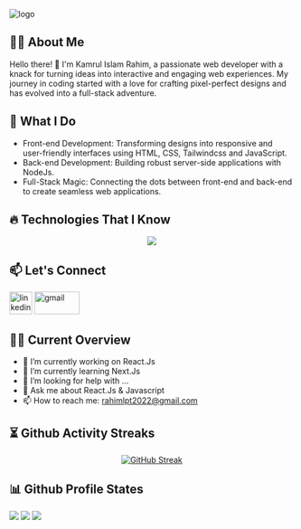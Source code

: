 ![logo](https://github.com/Rahim00001/Rahim00001/blob/main/git%20banner.png)

## 👨‍💻 About Me
Hello there! 👋 I'm Kamrul Islam Rahim, a passionate web developer with a knack for turning ideas into interactive and engaging web experiences. My journey in coding started with a love for crafting pixel-perfect designs and has evolved into a full-stack adventure.

## 🚀 What I Do
- Front-end Development: Transforming designs into responsive and user-friendly interfaces using HTML, CSS, Tailwindcss and JavaScript.
- Back-end Development: Building robust server-side applications with NodeJs.
- Full-Stack Magic: Connecting the dots between front-end and back-end to create seamless web applications.

## 🔥 Technologies That I Know 
<p align="center">
    <a href="https://skillicons.dev">
    <img src="https://skillicons.dev/icons?i=html,css,tailwind,js,react,firebase,nodejs,mongo,nextjs" />
    </a>
</p>

## 📫 Let's Connect
[<img src='https://cdn.jsdelivr.net/npm/simple-icons@3.0.1/icons/linkedin.svg' alt='linkedin' height='40' width ='40'>](https://www.linkedin.com/in/kamrul-islam-rahim-7084382a4/)
[<img src='https://cdn.jsdelivr.net/npm/simple-icons@3.0.1/icons/gmail.svg' alt='gmail' height='40' width ='80'>](rahimlpt2022@gmail.com ) 

## 🙋‍♂️ Current Overview 
- 🔭 I’m currently working on React.Js
- 🌱 I’m currently learning Next.Js
- 🤔 I’m looking for help with ...
- 💬 Ask me about React.Js & Javascript
- 📫 How to reach me: rahimlpt2022@gmail.com

## ⏳ Github Activity Streaks 
<div align="center"> 
<a align="center" href="https://git.io/streak-stats"><img src="https://github-readme-streak-stats.herokuapp.com?user=Rahim00001&theme=tokyonight&hide_border=true" alt="GitHub Streak" /></a>
</div>

## 📊 Github Profile States 
![](http://github-profile-summary-cards.vercel.app/api/cards/repos-per-language?username=Rahim00001&theme=blueberry)
![](http://github-profile-summary-cards.vercel.app/api/cards/productive-time?username=Rahim00001&theme=blueberry&utcOffset=8)
![](http://github-profile-summary-cards.vercel.app/api/cards/profile-details?username=Rahim00001&theme=blueberry)


